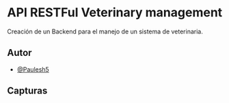 
# API RESTFul Veterinary management

Creación de un Backend para el manejo de un sistema de veterinaria.


## Autor

- [@Paulesh5](https://www.github.com/Paulesh5)

## Capturas
